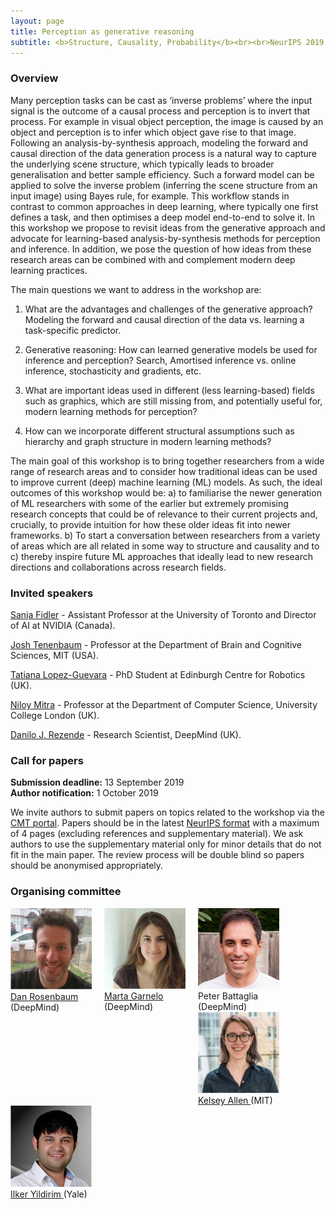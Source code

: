 ```yaml
---
layout: page
title: Perception as generative reasoning
subtitle: <b>Structure, Causality, Probability</b><br><br>NeurIPS 2019 workshop. Friday Dec. 13, Vancouver.
---
```


### Overview
Many perception tasks can be cast as ‘inverse problems’ where the input signal is  the outcome of a causal process and 
perception is to invert that process. For example in visual object perception, the image is caused by an object and 
perception is to infer which object gave rise to that image. Following an analysis-by-synthesis approach, modeling the 
forward and causal direction of the data generation process is a natural way to capture the underlying scene structure, 
which typically leads to broader generalisation and better sample efficiency. Such a forward model can be applied to solve 
the inverse problem (inferring the scene structure from an input image) using Bayes rule, for example. This workflow stands
in contrast to common approaches in deep learning, where typically one first defines a task, and then optimises a deep 
model end-to-end to solve it. In this workshop we propose to revisit ideas from the generative approach and advocate for 
learning-based analysis-by-synthesis methods for perception and inference. In addition, we pose the question of how ideas
from these research areas can be combined with and complement modern deep learning practices.


The main questions we want to address in the workshop are:

1. What are the advantages and challenges of the generative approach? 
Modeling the forward and causal direction of the data vs. learning a task-specific predictor.

1. Generative reasoning: How can learned generative models be used for inference and perception? 
Search, Amortised inference vs. online inference, stochasticity and gradients, etc.

1. What are important ideas used in different (less learning-based) fields such as graphics, 
which are still missing from, and potentially useful for, modern learning methods for perception?

1. How can we incorporate different structural assumptions such as hierarchy and graph structure in
modern learning methods?


The main goal of this workshop is to bring together researchers from a wide range of research areas and 
to consider how traditional ideas can be used to improve current (deep) machine learning (ML) models. As such, 
the ideal outcomes of this workshop would be: a) to familiarise the newer generation of ML researchers with some 
of the earlier but extremely promising  research concepts that could be of relevance to their current projects and, 
crucially, to provide intuition for how these older ideas fit into newer frameworks. b) To start a conversation 
between researchers from a variety of areas which are all related in some way to structure and causality and to c) 
thereby inspire future ML approaches that ideally lead to new research directions and collaborations across research fields.


### Invited speakers

<!--[Geoffrey Hinton](http://www.cs.toronto.edu/~hinton/) -  Emeritus Professor at the Computer Science Department, University of Toronto (Canada) as well as VP and Engineering Fellow at Google. 
[Fei-Fei Li](http://vision.stanford.edu/index.html) - Professor at the Computer Science Department at Stanford and Director of the Stanford AI Lab.
-->
[Sanja Fidler](https://www.cs.utoronto.ca/~fidler/) - Assistant Professor at the University of Toronto and Director of AI at NVIDIA (Canada). 

<!--[Jiajun Wu](https://jiajunwu.com/) - Ph.D. Student at the Department of Electrical Engineering & Computer Science, MIT (USA).-->
[Josh Tenenbaum](https://web.mit.edu/cocosci/josh.html) - Professor at the Department of Brain and Cognitive Sciences, MIT (USA).

[Tatiana Lopez-Guevara](http://zepolitat.co/) - PhD Student at Edinburgh Centre for Robotics (UK).

[Niloy Mitra](http://www0.cs.ucl.ac.uk/staff/n.mitra/) - Professor at the Department of Computer Science, University College London (UK). 

[Danilo J. Rezende](https://twitter.com/deepspiker) - Research Scientist, DeepMind (UK).

### Call for papers
**Submission deadline:** 13 September 2019  
**Author notification:** 1 October 2019

We invite authors to submit papers on topics related to the workshop via the [CMT portal](https://cmt3.research.microsoft.com/PGRSCP2019).
Papers should be in the latest [NeurIPS format](https://neurips.cc/Conferences/2019/PaperInformation/StyleFiles) with a maximum of 4 pages (excluding references and supplementary material). We ask authors to use the supplementary material only for minor details that do not fit in the main paper. The review process will be double blind so papers should be anonymised appropriately.


### Organising committee


<div style="float: left; width: 150px">
  <img src="https://github.com/pgr-workshop/pgr-workshop.github.io/blob/master/img/danro.png?raw=true" width="130px" href="https://danrsm.github.io/" alt="Dan Rosenbaum">
  <a href="https://danrsm.github.io/">Dan Rosenbaum</a>
  (DeepMind)
</div><div style="float: left; width: 150px">
  <img src="https://github.com/pgr-workshop/pgr-workshop.github.io/blob/master/img/marta2.png?raw=true" width="130px" href="https://www.martagarnelo.com" alt="Marta Garnelo">
  <a href="https://www.martagarnelo.com">Marta Garnelo</a>
  (DeepMind)
</div>
<div style="float: left; width: 150px">
  <img src="https://github.com/pgr-workshop/pgr-workshop.github.io/blob/master/img/Pete_headshot.jpg?raw=true" width="130px" alt="Peter Battaglie">
  Peter Battaglia
  (DeepMind)
</div><div style="float: left; width: 150px">
  <img src="https://github.com/pgr-workshop/pgr-workshop.github.io/blob/master/img/kelsey.png?raw=true" width="130px" href="https://web.mit.edu/krallen/www/" alt="Kelsey Allen">
  <a href="https://web.mit.edu/krallen/www/">Kelsey Allen </a>
  (MIT)
</div>
<div style="float: left; width: 150px">
  <img src="https://github.com/pgr-workshop/pgr-workshop.github.io/blob/master/img/ilker2.png?raw=true" width="130px" href="http://cncl.yale.edu/" alt="Ilker Yildirim">
  <a href="http://cncl.yale.edu/">Ilker Yildirim </a>
  (Yale)
</div>
<!--
| <img src="https://github.com/pgr-workshop/pgr-workshop.github.io/blob/master/img/danro.png?raw=true" width="130" href="https://danrsm.github.io/"> | <img src="https://github.com/pgr-workshop/pgr-workshop.github.io/blob/master/img/marta2.png?raw=true" width="130" href="https://www.martagarnelo.com"> |<img src="https://github.com/pgr-workshop/pgr-workshop.github.io/blob/master/img/peter.png?raw=true" width="130"> | <img src="https://github.com/pgr-workshop/pgr-workshop.github.io/blob/master/img/kelsey.png?raw=true" width="130" href="http://web.mit.edu/krallen/www/"> | <img src="https://github.com/pgr-workshop/pgr-workshop.github.io/blob/master/img/ilker2.png?raw=true" width="130" href="http://cncl.yale.edu/"> |
|:-----:|:-----:|:-----:|:------:|:-----:|
| <a href="https://danrsm.github.io/">Dan Rosenbaum</a> <br>(DeepMind)| <a href="https://www.martagarnelo.com">Marta Garnelo</a> <br>(DeepMind)| Peter Battaglia <br>(DeepMind) | <a href="https://cbmm.mit.edu/about/people/allen"> Kelsey Allen </a> <br>(MIT) | <a href="http://cncl.yale.edu/">Ilker Yildi/emeritus-professors-2/rim </a><br>(Yale)|
-->




